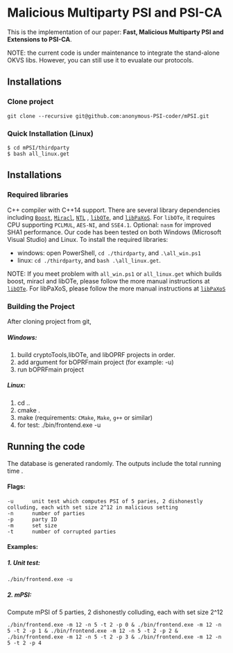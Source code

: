 #  Malicious Multiparty PSI and PSI-CA
This is the implementation of our paper: **Fast, Malicious Multiparty PSI and Extensions to PSI-CA**. 

NOTE: the current code is under maintenance to integrate the stand-alone OKVS libs. However, you can still use it to evualate our protocols. 

## Installations
### Clone project
```
git clone --recursive git@github.com:anonymous-PSI-coder/mPSI.git
```

### Quick Installation (Linux)
    $ cd mPSI/thirdparty
    $ bash all_linux.get



## Installations

### Required libraries
 C++ compiler with C++14 support. There are several library dependencies including [`Boost`](https://sourceforge.net/projects/boost/), [`Miracl`](https://github.com/miracl/MIRACL), [`NTL`](http://www.shoup.net/ntl/) , [`libOTe`](https://github.com/osu-crypto/libOTe), and  [`libPaXoS`](https://github.com/asu-crypto/mPSI/tree/paxos/libPaXoS). For `libOTe`, it requires CPU supporting `PCLMUL`, `AES-NI`, and `SSE4.1`. Optional: `nasm` for improved SHA1 performance.   Our code has been tested on both Windows (Microsoft Visual Studio) and Linux. To install the required libraries: 
  * windows: open PowerShell,  `cd ./thirdparty`, and `.\all_win.ps1` 
  * linux: `cd ./thirdparty`, and `bash .\all_linux.get`.   

NOTE: If you meet problem with `all_win.ps1` or `all_linux.get` which builds boost, miracl and libOTe, please follow the more manual instructions at [`libOTe`](https://github.com/osu-crypto/libOTe). For libPaXoS, please follow the more manual instructions at [`libPaXoS`](https://github.com/asu-crypto/mPSI/tree/paxos/libPaXoS)

### Building the Project
After cloning project from git,
##### Windows:
1. build cryptoTools,libOTe, and libOPRF projects in order.
2. add argument for bOPRFmain project (for example: -u)
3. run bOPRFmain project
 
##### Linux:
1. cd ..
2. cmake .
3. make (requirements: `CMake`, `Make`, `g++` or similar)
4. for test:
	./bin/frontend.exe -u


## Running the code
The database is generated randomly. The outputs include the total running time . 
#### Flags:
    -u		unit test which computes PSI of 5 paries, 2 dishonestly colluding, each with set size 2^12 in malicious setting
	-n		number of parties
	-p		party ID
	-m		set size
	-t		number of corrupted parties 	
#### Examples: 
##### 1. Unit test:
	./bin/frontend.exe -u
	
##### 2. mPSI:
Compute mPSI of 5 parties, 2 dishonestly colluding, each with set size 2^12 

	./bin/frontend.exe -m 12 -n 5 -t 2 -p 0 & ./bin/frontend.exe -m 12 -n 5 -t 2 -p 1 & ./bin/frontend.exe -m 12 -n 5 -t 2 -p 2 & ./bin/frontend.exe -m 12 -n 5 -t 2 -p 3 & ./bin/frontend.exe -m 12 -n 5 -t 2 -p 4
	
